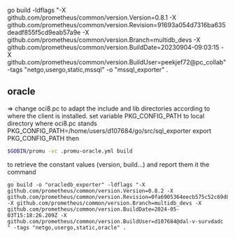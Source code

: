go build -ldflags "-X github.com/prometheus/common/version.Version=0.8.1 -X github.com/prometheus/common/version.Revision=91693a054d7316ba635deadf855f5cd9eab57a9e -X github.com/prometheus/common/version.Branch=multidb_devs -X github.com/prometheus/common/version.BuildDate=20230904-09:03:15 -X github.com/prometheus/common/version.BuildUser=peekjef72@pc_collab"  -tags "netgo,usergo,static,mssql" -o "mssql_exporter" .


## oracle
=> change oci8.pc to adapt the include and lib directories according to where the client is installed.
set variable PKG_CONFIG_PATH to local directory where oci8.pc stands
    PKG_CONFIG_PATH=/home/users/d107684/go/src/sql_exporter
export PKG_CONFIG_PATH
then
```bash
$GOBIN/promu -vc .promu-oracle.yml build
```
to retrieve the constant values (version, build...) and report them it the command

```text
go build -o "oracledb_exporter" -ldflags "-X github.com/prometheus/common/version.Version=0.8.2 -X github.com/prometheus/common/version.Revision=0fa6905364eecb575c52c69d8f1cf1618682191d -X github.com/prometheus/common/version.Branch=multidb_devs -X github.com/prometheus/common/version.BuildDate=2024-05-03T15:18:26.209Z -X github.com/prometheus/common/version.BuildUser=d107684@dal-v-survdadc " -tags "netgo,usergo,static,oracle" .
```